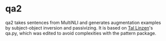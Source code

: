 # qa2

qa2 takes sentences from MultiNLI and generates augmentation examples by subject-object inversion and passivizing. It is based on [Tal Linzen](https://github.com/TalLinzen)'s qa.py, which was edited to avoid complexities with the pattern package.